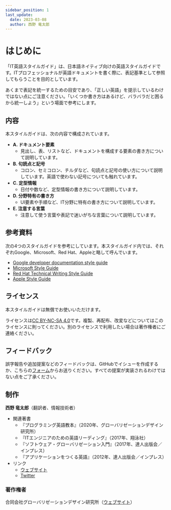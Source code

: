 ```yaml
---
sidebar_position: 1
last_update:
  date: 2023-03-08
  author: 西野 竜太郎
---
```


# はじめに

「IT英語スタイルガイド」は、日本語ネイティブ向けの英語スタイルガイドです。ITプロフェッショナルが英語ドキュメントを書く際に、表記基準として参照してもらうことを目的としています。

あくまで表記を統一するための目安であり、「正しい英語」を提示しているわけではない点にご注意ください。「いくつか書き方はあるけど、バラバラだと困るから統一しよう」という場面で参考にします。

## 内容

本スタイルガイドは、次の内容で構成されています。

- **A. ドキュメント要素**
    - 見出し、表、リストなど、ドキュメントを構成する要素の書き方について説明しています。
- **B. 句読点と記号**
    - コロン、セミコロン、チルダなど、句読点と記号の使い方について説明しています。英語で使わない記号についても触れています。
- **C. 定型情報**
    - 日付や数など、定型情報の書き方について説明しています。
- **D. 分野特有の書き方**
    - UI要素や手順など、IT分野に特有の書き方について説明しています。
- **E. 注意する言葉**
    - 注意して使う言葉や表記で迷いがちな言葉について説明しています。

## 参考資料

次の4つのスタイルガイドを参考にしています。本スタイルガイド内では、それぞれGoogle、Microsoft、Red Hat、Appleと略して呼んでいます。

- [Google developer documentation style guide](https://developers.google.com/style/?hl=en)
- [Microsoft Style Guide](https://learn.microsoft.com/en-us/style-guide/welcome/)
- [Red Hat Technical Writing Style Guide](https://stylepedia.net/style/6.0/)
- [Apple Style Guide](https://support.apple.com/ja-jp/guide/applestyleguide/welcome/1.0/web)

## ライセンス

本スタイルガイドは無償でお使いいただけます。

ライセンスは[CC BY-NC-SA 4.0](https://creativecommons.org/licenses/by-nc-sa/4.0/deed.ja)です。複製、再配布、改変などについてはこのライセンスに則ってください。別のライセンスで利用したい場合は著作権者にご連絡ください。

## フィードバック

誤字報告や追加提案などのフィードバックは、GitHubでイシューを作成するか、こちらの[フォーム](https://progeigo.org/contact/feedback/)からお送りください。すべての提案が実装されるわけではない点をご了承ください。

## 制作

**西野 竜太郎**（翻訳者、情報技術者）
 
- 関連著書
    - 『プログラミング英語教本』（2020年、グローバリゼーションデザイン研究所）
    - 『ITエンジニアのための英語リーディング』（2017年、翔泳社）
    - 『ソフトウェア・グローバリゼーション入門』（2017年、達人出版会／インプレス）
    - 『アプリケーションをつくる英語』（2012年、達人出版会／インプレス）
- リンク
    - [ウェブサイト](https://nishinos.com/)
    - [Twitter](https://twitter.com/nishinos)

### 著作権者

合同会社グローバリゼーションデザイン研究所（[ウェブサイト](https://globalization.co.jp/)）
